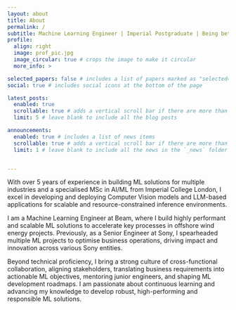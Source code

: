 ```yaml
---
layout: about
title: About
permalink: /
subtitle: Machine Learning Engineer | Imperial Postgraduate | Being better than yesterday
profile:
  align: right
  image: prof_pic.jpg
  image_circular: true # crops the image to make it circular
  more_info: >

selected_papers: false # includes a list of papers marked as "selected={true}"
social: true # includes social icons at the bottom of the page

latest_posts:
  enabled: true
  scrollable: true # adds a vertical scroll bar if there are more than 3 new posts items
  limit: 5 # leave blank to include all the blog posts

announcements:
  enabled: true # includes a list of news items
  scrollable: true # adds a vertical scroll bar if there are more than 3 news items
  limit: 1 # leave blank to include all the news in the `_news` folder


---
```


With over 5 years of experience in building ML solutions for multiple industries and a specialised MSc in AI/ML from Imperial College London, I excel in developing and deploying Computer Vision models and LLM-based applications for scalable and resource-constrained inference environments.

I am a Machine Learning Engineer at Beam, where I build highly performant and scalable ML solutions to accelerate key processes in offshore wind energy projects. Previously, as a Senior Engineer at Sony, I spearheaded multiple ML projects to optimise business operations, driving impact and innovation across various Sony entities.

Beyond technical proficiency, I bring a strong culture of cross-functional collaboration, aligning stakeholders, translating business requirements into actionable ML objectives, mentoring junior engineers, and shaping ML development roadmaps. I am passionate about continuous learning and advancing my knowledge to develop robust, high-performing and responsible ML solutions.
